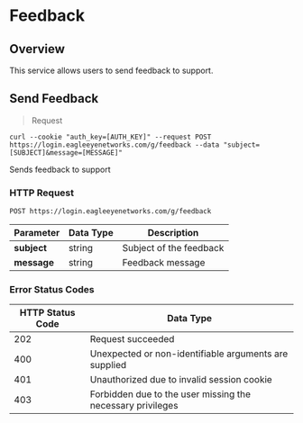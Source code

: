 # Feedback

<!--===================================================================-->
## Overview

This service allows users to send feedback to support.

<!--===================================================================-->
## Send Feedback

> Request

```shell
curl --cookie "auth_key=[AUTH_KEY]" --request POST https://login.eagleeyenetworks.com/g/feedback --data "subject=[SUBJECT]&message=[MESSAGE]"
```

Sends feedback to support

### HTTP Request

`POST https://login.eagleeyenetworks.com/g/feedback`

Parameter       | Data Type   	| Description  
---------       | ----------- 	| -----------  
**subject**   	| string      	| Subject of the feedback
**message**   	| string      	| Feedback message

### Error Status Codes

HTTP Status Code    | Data Type   
------------------- | ----------- 
202 | Request succeeded
400	| Unexpected or non-identifiable arguments are supplied
401	| Unauthorized due to invalid session cookie
403	| Forbidden due to the user missing the necessary privileges
